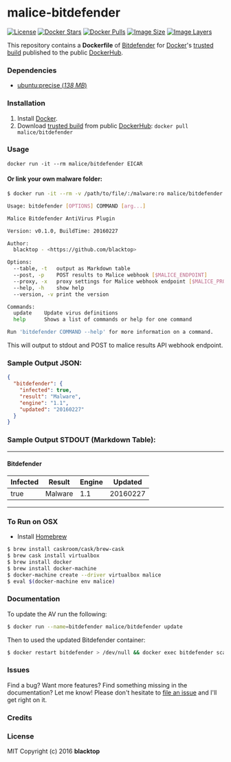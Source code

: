 # malice-bitdefender

[![License](http://img.shields.io/:license-mit-blue.svg)](http://doge.mit-license.org)
[![Docker Stars](https://img.shields.io/docker/stars/malice/bitdefender.svg)][hub]
[![Docker Pulls](https://img.shields.io/docker/pulls/malice/bitdefender.svg)][hub]
[![Image Size](https://img.shields.io/imagelayers/image-size/malice/bitdefender/latest.svg)](https://imagelayers.io/?images=malice/bitdefender:latest)
[![Image Layers](https://img.shields.io/imagelayers/layers/malice/bitdefender/latest.svg)](https://imagelayers.io/?images=malice/bitdefender:latest)

This repository contains a **Dockerfile** of [Bitdefender](http://www.bitdefender.com/business/antivirus-for-unices.html) for [Docker](https://www.docker.io/)'s [trusted build][hub] published to the public [DockerHub](https://hub.docker.com).

### Dependencies

* [ubuntu:precise (*138 MB*)](https://hub.docker.com/_/ubuntu/)

### Installation

1. Install [Docker](https://www.docker.io/).
2. Download [trusted build][hub] from public [DockerHub](https://hub.docker.com): `docker pull malice/bitdefender`

### Usage

    docker run -it --rm malice/bitdefender EICAR

#### Or link your own malware folder:
```bash
$ docker run -it --rm -v /path/to/file/:/malware:ro malice/bitdefender

Usage: bitdefender [OPTIONS] COMMAND [arg...]

Malice Bitdefender AntiVirus Plugin

Version: v0.1.0, BuildTime: 20160227

Author:
  blacktop - <https://github.com/blacktop>

Options:
  --table, -t	output as Markdown table
  --post, -p	POST results to Malice webhook [$MALICE_ENDPOINT]
  --proxy, -x	proxy settings for Malice webhook endpoint [$MALICE_PROXY]
  --help, -h	show help
  --version, -v	print the version

Commands:
  update	Update virus definitions
  help		Shows a list of commands or help for one command

Run 'bitdefender COMMAND --help' for more information on a command.
```

This will output to stdout and POST to malice results API webhook endpoint.

### Sample Output JSON:
```json
{
  "bitdefender": {
    "infected": true,
    "result": "Malware",
    "engine": "1.1",
    "updated": "20160227"
  }
}
```
### Sample Output STDOUT (Markdown Table):
---
#### Bitdefender
| Infected | Result  | Engine | Updated  |
| -------- | ------- | ------ | -------- |
| true     | Malware | 1.1    | 20160227 |
---
### To Run on OSX
 - Install [Homebrew](http://brew.sh)

```bash
$ brew install caskroom/cask/brew-cask
$ brew cask install virtualbox
$ brew install docker
$ brew install docker-machine
$ docker-machine create --driver virtualbox malice
$ eval $(docker-machine env malice)
```

### Documentation
To update the AV run the following:
```bash
$ docker run --name=bitdefender malice/bitdefender update
```
Then to used the updated Bitdefender container:
```bash
$ docker restart bitdefender > /dev/null && docker exec bitdefender scan --table EICAR
```

### Issues

Find a bug? Want more features? Find something missing in the documentation? Let me know! Please don't hesitate to [file an issue](https://github.com/maliceio/malice-av/issues/new) and I'll get right on it.

### Credits

### License
MIT Copyright (c) 2016 **blacktop**

[hub]: https://hub.docker.com/r/malice/bitdefender/
